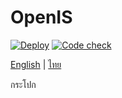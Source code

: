 # OpenIS

[![Deploy](https://github.com/Noxturnix/OpenIS/actions/workflows/deploy.yml/badge.svg)](https://github.com/Noxturnix/OpenIS/actions/workflows/deploy.yml) [![Code check](https://github.com/Noxturnix/OpenIS/actions/workflows/code-check.yml/badge.svg)](https://github.com/Noxturnix/OpenIS/actions/workflows/code-check.yml)

[English](README.md) | [ไทย](README-TH.md)

กระโปก
